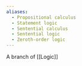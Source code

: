 ```yaml
---
aliases:
  - Propositional calculus
  - Statement logic
  - Sentential calculus
  - Sentential logic
  - Zeroth-order logic
---
```

A branch of [[Logic]]